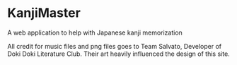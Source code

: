 # KanjiMaster

A web application to help with Japanese kanji memorization

All credit for music files and png files goes to Team Salvato, Developer of
Doki Doki Literature Club. Their art heavily influenced the design of this site.